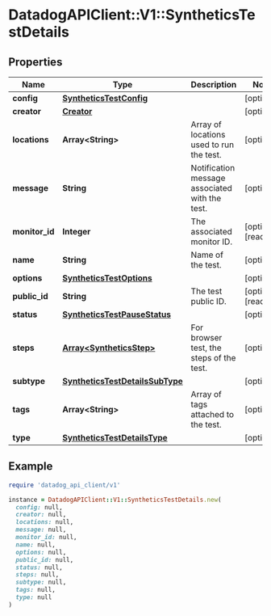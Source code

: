 # DatadogAPIClient::V1::SyntheticsTestDetails

## Properties

| Name | Type | Description | Notes |
| ---- | ---- | ----------- | ----- |
| **config** | [**SyntheticsTestConfig**](SyntheticsTestConfig.md) |  | [optional] |
| **creator** | [**Creator**](Creator.md) |  | [optional] |
| **locations** | **Array&lt;String&gt;** | Array of locations used to run the test. | [optional] |
| **message** | **String** | Notification message associated with the test. | [optional] |
| **monitor_id** | **Integer** | The associated monitor ID. | [optional][readonly] |
| **name** | **String** | Name of the test. | [optional] |
| **options** | [**SyntheticsTestOptions**](SyntheticsTestOptions.md) |  | [optional] |
| **public_id** | **String** | The test public ID. | [optional][readonly] |
| **status** | [**SyntheticsTestPauseStatus**](SyntheticsTestPauseStatus.md) |  | [optional] |
| **steps** | [**Array&lt;SyntheticsStep&gt;**](SyntheticsStep.md) | For browser test, the steps of the test. | [optional] |
| **subtype** | [**SyntheticsTestDetailsSubType**](SyntheticsTestDetailsSubType.md) |  | [optional] |
| **tags** | **Array&lt;String&gt;** | Array of tags attached to the test. | [optional] |
| **type** | [**SyntheticsTestDetailsType**](SyntheticsTestDetailsType.md) |  | [optional] |

## Example

```ruby
require 'datadog_api_client/v1'

instance = DatadogAPIClient::V1::SyntheticsTestDetails.new(
  config: null,
  creator: null,
  locations: null,
  message: null,
  monitor_id: null,
  name: null,
  options: null,
  public_id: null,
  status: null,
  steps: null,
  subtype: null,
  tags: null,
  type: null
)
```


